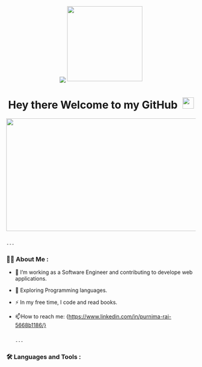 <div id="header" align="center">
  <img src="<div id="header" align="center">
  <img src="https://media.giphy.com/media/BferOKonYOspm28AiB/giphy.gif" width="200"/>
</div>

  <div align="center">                                                                                
 <h1>
     Hey there Welcome to my GitHub        
   <img align="center">                                                                                
  <img src="https://media.giphy.com/media/hvRJCLFzcasrR4ia7z/giphy.gif" width="30px"/>
 </div> 
                                                                                    
                                                                                    
</h1>
  
                                                                                    
  <div align="center">
  <img src="https://media.giphy.com/media/doXBzUFJRxpaUbuaqz/giphy.gif" width="600" height="300"/>
  </div>

                                                                                                
                                                                                                
                                                                                                ---

### :woman_technologist: About Me :
                                                                                                
- :telescope: I’m working as a Software Engineer and contributing to develope web applications.

- :seedling: Exploring Programming languages.

- :zap: In my free time, I code and read books.

- :mailbox:How to reach me: {https://www.linkedin.com/in/purnima-rai-5668b1186/}

                                                                                                ---

### :hammer_and_wrench: Languages and Tools :
                                                                                                
                                                                             
